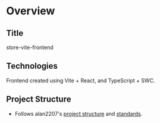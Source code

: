 # Overview

## Title
store-vite-frontend

## Technologies
Frontend created using Vite + React, and TypeScript + SWC.

## Project Structure
- Follows alan2207's [project structure](https://github.com/alan2207/bulletproof-react/blob/master/docs/project-structure.md) and [standards](https://github.com/alan2207/bulletproof-react/blob/master/docs/project-standards.md).